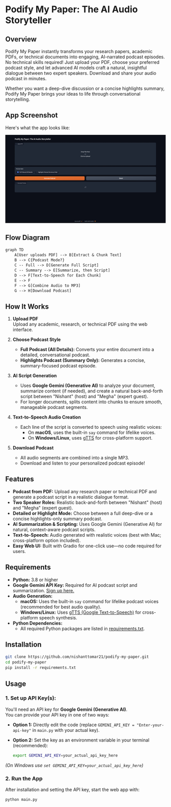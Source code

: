 # Podify My Paper: The AI Audio Storyteller

## Overview

Podify My Paper instantly transforms your research papers, academic PDFs, or technical documents into engaging, AI-narrated podcast episodes. No technical skills required! Just upload your PDF, choose your preferred podcast style, and let advanced AI models craft a natural, insightful dialogue between two expert speakers. Download and share your audio podcast in minutes.

Whether you want a deep-dive discussion or a concise highlights summary, Podify My Paper brings your ideas to life through conversational storytelling.

## App Screenshot

Here's what the app looks like:

![App UI Screenshot](screenshot.png)

## Flow Diagram

```mermaid
graph TD
    A[User uploads PDF] --> B[Extract & Chunk Text]
    B --> C{Podcast Mode?}
    C -- Full --> D[Generate Full Script]
    C -- Summary --> E[Summarize, then Script]
    D --> F[Text-to-Speech for Each Chunk]
    E --> F
    F --> G[Combine Audio to MP3]
    G --> H[Download Podcast]
```

## How It Works

1. **Upload PDF**  
   Upload any academic, research, or technical PDF using the web interface.

2. **Choose Podcast Style**  
   - **Full Podcast (All Details):** Converts your entire document into a detailed, conversational podcast.
   - **Highlights Podcast (Summary Only):** Generates a concise, summary-focused podcast episode.

3. **AI Script Generation**  
   - Uses **Google Gemini (Generative AI)** to analyze your document, summarize content (if needed), and create a natural back-and-forth script between "Nishant" (host) and "Megha" (expert guest).
   - For longer documents, splits content into chunks to ensure smooth, manageable podcast segments.

4. **Text-to-Speech Audio Creation**  
   - Each line of the script is converted to speech using realistic voices:
     - On **macOS**, uses the built-in `say` command for lifelike voices.
     - On **Windows/Linux**, uses [gTTS](https://pypi.org/project/gTTS/) for cross-platform support.

5. **Download Podcast**  
   - All audio segments are combined into a single MP3.
   - Download and listen to your personalized podcast episode!

## Features

- **Podcast from PDF:** Upload any research paper or technical PDF and generate a podcast script in a realistic dialogue format.
- **Two Speaker Roles:** Realistic back-and-forth between "Nishant" (host) and "Megha" (expert guest).
- **Detailed or Highlight Mode:** Choose between a full deep-dive or a concise highlights-only summary podcast.
- **AI Summarization & Scripting:** Uses Google Gemini (Generative AI) for natural, context-aware podcast scripts.
- **Text-to-Speech:** Audio generated with realistic voices (best with Mac; cross-platform option included).
- **Easy Web UI:** Built with Gradio for one-click use—no code required for users.

## Requirements

- **Python:** 3.8 or higher  
- **Google Gemini API Key:** Required for AI podcast script and summarization. [Sign up here.](https://ai.google.dev/)  
- **Audio Generation:**  
  - **macOS:** Uses the built-in `say` command for lifelike podcast voices (recommended for best audio quality).
  - **Windows/Linux:** Uses [gTTS (Google Text-to-Speech)](https://pypi.org/project/gTTS/) for cross-platform speech synthesis.
- **Python Dependencies:**  
  - All required Python packages are listed in [requirements.txt](requirements.txt).

## Installation

```bash
git clone https://github.com/nishanttomar21/podify-my-paper.git
cd podify-my-paper
pip install -r requirements.txt
```

## Usage

### 1. Set up API Key(s):

You'll need an API key for **Google Gemini (Generative AI)**.  
You can provide your API key in one of two ways:

- **Option 1:** Directly edit the code (replace `GEMINI_API_KEY = "Enter-your-api-key"` in `main.py` with your actual key).
- **Option 2:** Set the key as an environment variable in your terminal (recommended):

    ```bash
    export GEMINI_API_KEY=your_actual_api_key_here
    ```

*(On Windows use `set GEMINI_API_KEY=your_actual_api_key_here`)*

### 2. Run the App

After installation and setting the API key, start the web app with:

```bash
python main.py
```
